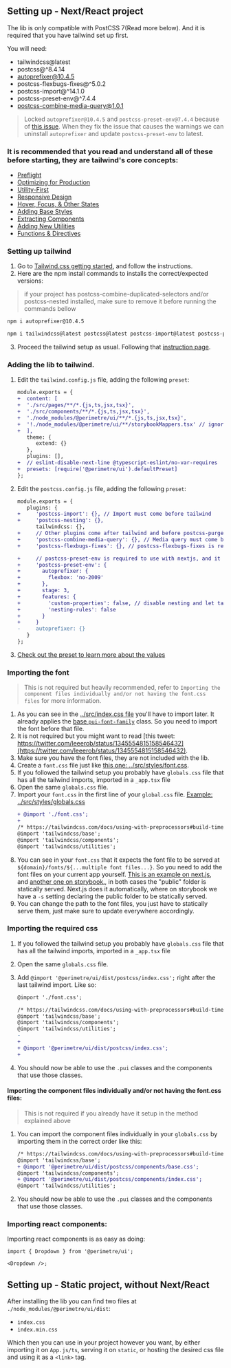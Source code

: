## Setting up - Next/React project

The lib is only compatible with PostCSS 7(Read more below). And it is required that you have tailwind set up first.

You will need:

- tailwindcss@latest
- postcss@^8.4.14
- autoprefixer@10.4.5
- postcss-flexbugs-fixes@^5.0.2
- postcss-import@^14.1.0
- postcss-preset-env@^7.4.4
- postcss-combine-media-query@1.0.1

> Locked `autoprefixer@10.4.5` and `postcss-preset-env@7.4.4` because of [this issue](https://github.com/tailwindlabs/tailwindcss/issues/8256). When they fix the issue that causes the warnings we can uninstall `autoprefixer` and update `postcss-preset-env` to latest.

### It is recommended that you read and understand all of these before starting, they are tailwind's core concepts:

- [Preflight](https://tailwindcss.com/docs/preflight)
- [Optimizing for Production](https://tailwindcss.com/docs/optimizing-for-production)
- [Utility-First](https://tailwindcss.com/docs/utility-first)
- [Responsive Design](https://tailwindcss.com/docs/responsive-design)
- [Hover, Focus, & Other States](https://tailwindcss.com/docs/hover-focus-and-other-states)
- [Adding Base Styles](https://tailwindcss.com/docs/adding-base-styles)
- [Extracting Components](https://tailwindcss.com/docs/extracting-components)
- [Adding New Utilities](https://tailwindcss.com/docs/adding-new-utilities)
- [Functions & Directives](https://tailwindcss.com/docs/functions-and-directives)

### Setting up tailwind

1. Go to [Tailwind.css getting started](https://tailwindcss.com/docs/installation), and follow the instructions.
1. Here are the npm install commands to installs the correct/expected versions:

> if your project has postcss-combine-duplicated-selectors and/or postcss-nested installed, make sure to remove it before running the commands bellow

   ```bash
   npm i autoprefixer@10.4.5
   ```
   ```bash
   npm i tailwindcss@latest postcss@latest postcss-import@latest postcss-preset-env@7.4.4 @perimetre/ui@latest
   ```

3. Proceed the tailwind setup as usual. Following that [instruction page](https://tailwindcss.com/docs/installation).

### Adding the lib to tailwind.

1. Edit the `tailwind.config.js` file, adding the following `preset`:
   ```diff
   module.exports = {
   +  content: [
   +  './src/pages/**/*.{js,ts,jsx,tsx}',
   +  './src/components/**/*.{js,ts,jsx,tsx}',
   +  './node_modules/@perimetre/ui/**/*.{js,ts,jsx,tsx}',
   +  '!./node_modules/@perimetre/ui/**/storybookMappers.tsx' // ignore the storybookMappers.tsx inside @perimetre/ui because that should only be used by the ui package itself
   +  ],
      theme: {
         extend: {}
      },
      plugins: [],
   +  // eslint-disable-next-line @typescript-eslint/no-var-requires
   +  presets: [require('@perimetre/ui').defaultPreset]
   };
   ```
1. Edit the `postcss.config.js` file, adding the following `preset`:
   ```diff
   module.exports = {
      plugins: {
   +     'postcss-import': {}, // Import must come before tailwind
   +     'postcss-nesting': {},
         tailwindcss: {},
   +     // Other plugins come after tailwind and before postcss-purgecss + autoprefixer
   +     'postcss-combine-media-query': {}, // Media query must come before duplicated-selectors
   +     'postcss-flexbugs-fixes': {}, // postcss-flexbugs-fixes is required to use with nextjs

   +     // postcss-preset-env is required to use with nextjs, and it already uses autoprefixer link for details: https://nextjs.org/docs/advanced-features/customizing-postcss-config#customizing-plugins
   +     'postcss-preset-env': {
   +       autoprefixer: {
   +         flexbox: 'no-2009'
   +       },
   +       stage: 3,
   +       features: {
   +         'custom-properties': false, // disable nesting and let tailwindcss/nesting handle it for you instead
   +         'nesting-rules': false
   +       }
   +     }
   -     autoprefixer: {}
      }
   };
   ```
1. [Check out the preset to learn more about the values](../src/presets/default-preset.js)

### Importing the font

> This is not required but heavily recommended, refer to `Importing the component files individually and/or not having the font.css files` for more information.

1. As you can see in the [../src/index.css file](../src/index.css) you'll have to import later. It already applies the [base `pui-font-family`](../src/components/FontFamily/index.css) class. So you need to import the font before that file.
1. It is not required but you might want to read [this tweet: https://twitter.com/leeerob/status/1345554815158546432](https://twitter.com/leeerob/status/1345554815158546432).
1. Make sure you have the font files, they are not included with the lib.
1. Create a `font.css` file just like [this one: ../src/styles/font.css](../src/styles/font.css).
1. If you followed the tailwind setup you probably have `globals.css` file that has all the tailwind imports, imported in a `_app.tsx` file
1. Open the same `globals.css` file.
1. Import your `font.css` in the first line of your `global.css` file. [Example: ../src/styles/globals.css](../src/styles/globals.css)
   ```diff
   + @import './font.css';
   +
   /* https://tailwindcss.com/docs/using-with-preprocessors#build-time-imports */
   @import 'tailwindcss/base';
   @import 'tailwindcss/components';
   @import 'tailwindcss/utilities';
   ```
1. You can see in your `font.css` that it expects the font file to be served at `${domain}/fonts/${...multiple font files...}`. So you need to add the font files on your current app yourself. [This is an example on next.js](../src/pages/_document.tsx), and [another one on storybook.](../.storybook/preview-head.html), in both cases the "public" folder is statically served. Next.js does it automatically, where on storybook we have a `-s` setting declaring the public folder to be statically served.
1. You can change the path to the font files, you just have to statically serve them, just make sure to update everywhere accordingly.

### Importing the required css

1. If you followed the tailwind setup you probably have `globals.css` file that has all the tailwind imports, imported in a `_app.tsx` file
1. Open the same `globals.css` file.
1. Add `@import '@perimetre/ui/dist/postcss/index.css';` right after the last tailwind import. Like so:

   ```diff
   @import './font.css';

   /* https://tailwindcss.com/docs/using-with-preprocessors#build-time-imports */
   @import 'tailwindcss/base';
   @import 'tailwindcss/components';
   @import 'tailwindcss/utilities';
   -
   +
   + @import '@perimetre/ui/dist/postcss/index.css';
   +
   ```

1. You should now be able to use the `.pui` classes and the components that use those classes.

#### Importing the component files individually and/or not having the font.css files:

> This is not required if you already have it setup in the method explained above

1. You can import the component files individually in your `globals.css` by importing them in the correct order like this:
   ```diff
   /* https://tailwindcss.com/docs/using-with-preprocessors#build-time-imports */
   @import 'tailwindcss/base';
   + @import '@perimetre/ui/dist/postcss/components/base.css';
   @import 'tailwindcss/components';
   + @import '@perimetre/ui/dist/postcss/components/index.css';
   @import 'tailwindcss/utilities';
   ```
1. You should now be able to use the `.pui` classes and the components that use those classes.

### Importing react components:

Importing react components is as easy as doing:

```tsx
import { Dropdown } from '@perimetre/ui';

<Dropdown />;
```

## Setting up - Static project, without Next/React

After installing the lib you can find two files at `./node_modules/@perimetre/ui/dist`:

- `index.css`
- `index.min.css`

Which then you can use in your project however you want, by either importing it on `App.js/ts`, serving it on `static`, or hosting the desired css file and using it as a `<link>` tag.
